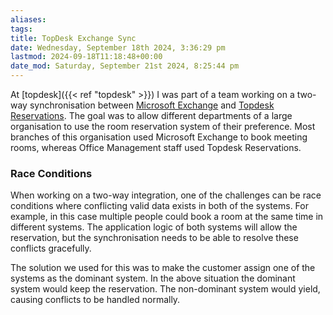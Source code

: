 ```yaml
---
aliases: 
tags: 
title: TopDesk Exchange Sync
date: Wednesday, September 18th 2024, 3:36:29 pm
lastmod: 2024-09-18T11:18:48+00:00
date_mod: Saturday, September 21st 2024, 8:25:44 pm
---
```

At [topdesk]({{< ref "topdesk" >}}) I was part of a team working on a two-way synchronisation between [Microsoft Exchange](https://www.microsoft.com/en/microsoft-365/exchange/) and [Topdesk Reservations](https://www.topdesk.com/en/features/reservations-management/). The goal was to allow different departments of a large organisation to use the room reservation system of their preference. Most branches of this organisation used Microsoft Exchange to book meeting rooms, whereas Office Management staff used Topdesk Reservations.

### Race Conditions
When working on a two-way integration, one of the challenges can be race conditions where conflicting valid data exists in both of the systems. For example, in this case multiple people could book a room at the same time in different systems. The application logic of both systems will allow the reservation, but the synchronisation needs to be able to resolve these conflicts gracefully.

The solution we used for this was to make the customer assign one of the systems as the dominant system. In the above situation the dominant system would keep the reservation. The non-dominant system would yield, causing conflicts to be handled normally.

